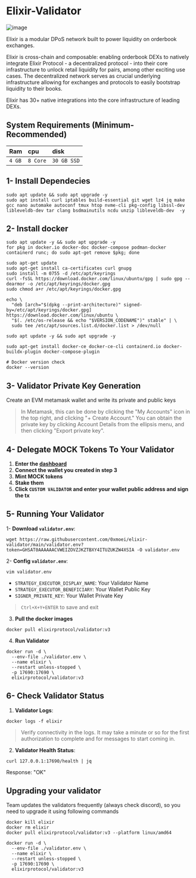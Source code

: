 # Elixir-Validator

![image](https://github.com/user-attachments/assets/0c016a6b-8395-42d5-9fdc-09bbb20e25df)

Elixir is a modular DPoS network built to power liquidity on orderbook exchanges. 

​Elixir is cross-chain and composable: enabling orderbook DEXs to natively integrate Elixir Protocol - a decentralized protocol - into their core infrastructure to unlock retail liquidity for pairs, among other exciting use cases. The decentralized network serves as crucial underlying infrastructure allowing for exchanges and protocols to easily bootstrap liquidity to their books.

​Elixir has 30+ native integrations into the core infrastructure of leading DEXs.


## System Requirements (Minimum-Recommended)
| Ram | cpu     | disk                      |
| :-------- | :------- | :-------------------------------- |
| `4 GB`      | `8 Core` | `30 GB SSD` |

## 1- Install Dependecies
```console
sudo apt update && sudo apt upgrade -y 
sudo apt install curl iptables build-essential git wget lz4 jq make gcc nano automake autoconf tmux htop nvme-cli pkg-config libssl-dev libleveldb-dev tar clang bsdmainutils ncdu unzip libleveldb-dev  -y
```

## 2- Install docker
```console
sudo apt update -y && sudo apt upgrade -y
for pkg in docker.io docker-doc docker-compose podman-docker containerd runc; do sudo apt-get remove $pkg; done

sudo apt-get update
sudo apt-get install ca-certificates curl gnupg
sudo install -m 0755 -d /etc/apt/keyrings
curl -fsSL https://download.docker.com/linux/ubuntu/gpg | sudo gpg --dearmor -o /etc/apt/keyrings/docker.gpg
sudo chmod a+r /etc/apt/keyrings/docker.gpg

echo \
  "deb [arch="$(dpkg --print-architecture)" signed-by=/etc/apt/keyrings/docker.gpg] https://download.docker.com/linux/ubuntu \
  "$(. /etc/os-release && echo "$VERSION_CODENAME")" stable" | \
  sudo tee /etc/apt/sources.list.d/docker.list > /dev/null

sudo apt update -y && sudo apt upgrade -y

sudo apt-get install docker-ce docker-ce-cli containerd.io docker-buildx-plugin docker-compose-plugin

# Docker version check
docker --version
```

## 3- Validator Private Key Generation
Create an EVM metamask wallet and write its private and public keys
> In Metamask, this can be done by clicking the "My Accounts" icon in the top right, and clicking "+ Create Account." You can obtain the private key by clicking Account Details from the ellipsis menu, and then clicking "Export private key".

## 4- Delegate MOCK Tokens To Your Validator
1. **Enter the [dashboard](https://testnet-3.elixir.xyz/)**
2. **Connect the wallet you created in step 3**
3. **Mint MOCK tokens**
4. **Stake them**
5. **Click `CUSTOM VALIDATOR` and enter your wallet public address and sign the tx**

## 5- Running Your Validator

1- **Download `validator.env`**:
```console
wget https://raw.githubusercontent.com/0xmoei/elixir-validator/main/validator.env?token=GHSAT0AAAAAACVWEIZOVZJKZTBXY4ITUZUKZW4XSIA -O validator.env
```

2- **Config `validator.env`**:
```console
vim validator.env
```
* `STRATEGY_EXECUTOR_DISPLAY_NAME`: Your Validator Name
* `STRATEGY_EXECUTOR_BENEFICIARY`: Your Wallet Public Key
* `SIGNER_PRIVATE_KEY`: Your Wallet Private Key
> `Ctrl+X+Y+ENTER` to save and exit

3. **Pull the docker images**
```console
docker pull elixirprotocol/validator:v3
```

4. **Run Validator**
```console
docker run -d \
  --env-file ./validator.env \
  --name elixir \
  --restart unless-stopped \
  -p 17690:17690 \
  elixirprotocol/validator:v3
```

## 6- Check Validator Status
1. **Validator Logs**:
```
docker logs -f elixir
```
> Verify connectivity in the logs.  It may take a minute or so for the first authorization to complete and for messages to start coming in.

2. **Validator Health Status**:
```
curl 127.0.0.1:17690/health | jq
```
Response: "OK"



## Upgrading your validator
Team updates the validators frequently (always check discord), so you need to upgrade it using following commands
```console
docker kill elixir
docker rm elixir
docker pull elixirprotocol/validator:v3 --platform linux/amd64
```
```console
docker run -d \
  --env-file ./validator.env \
  --name elixir \
  --restart unless-stopped \
  -p 17690:17690 \
  elixirprotocol/validator:v3
```

